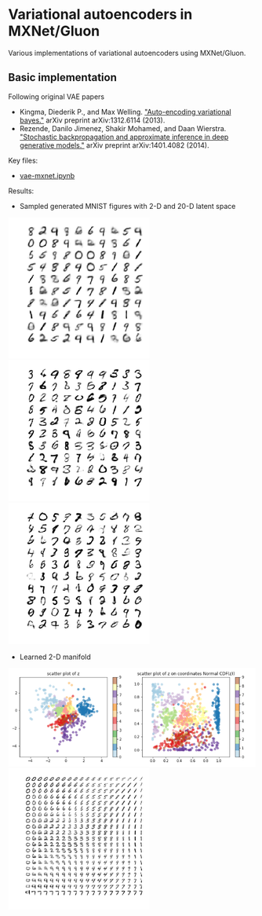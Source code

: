 # Variational autoencoders in MXNet/Gluon

Various implementations of variational autoencoders using MXNet/Gluon.

## Basic implementation

Following original VAE papers
- Kingma, Diederik P., and Max Welling.
["Auto-encoding variational bayes."](https://arxiv.org/abs/1312.6114)
arXiv preprint arXiv:1312.6114 (2013).
- Rezende, Danilo Jimenez, Shakir Mohamed, and Daan Wierstra.
["Stochastic backpropagation and approximate inference in deep generative models."](https://arxiv.org/abs/1401.4082)
 arXiv preprint arXiv:1401.4082 (2014).




Key files:
- [vae-mxnet.ipynb](vae-mxnet.ipynb)

Results:
- Sampled generated MNIST figures with 2-D and 20-D latent space

![](basic/generated_samples_with_2D_latent_space.png)
![](basic/generated_samples_with_10D_latent_space.png)
![](basic/generated_samples_with_20D_latent_space.png)

- Learned 2-D manifold

![](basic/2d_latent_space_for_test_samples.png)
![](basic/2d_latent_space_scan_for_generation.png)

